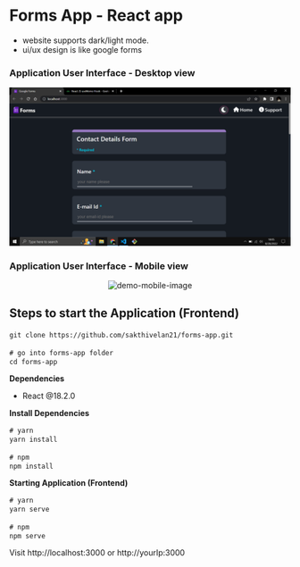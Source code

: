 # Forms App - React app
+ website supports dark/light mode.  
+ ui/ux design is like google forms
### Application User Interface - Desktop view

![Desktop view](https://github.com/sakthivelan21/forms-app/blob/main/screenshots/forms-app-desktop-view.png?raw=true)

### Application User Interface - Mobile view 

<p align="center">
  <img  src="https://github.com/sakthivelan21/bookmarks-app/blob/main/screenshots/forms-app-mobile-view.png?raw=true" width="400" height="650" alt="demo-mobile-image"/>
</p>

## Steps to start the Application (Frontend)

```
git clone https://github.com/sakthivelan21/forms-app.git

# go into forms-app folder
cd forms-app
```
**Dependencies**
+ React @18.2.0

**Install Dependencies**

```
# yarn
yarn install

# npm
npm install
```

**Starting Application (Frontend)**

```
# yarn
yarn serve

# npm
npm serve
```

Visit http://localhost:3000 or http://yourIp:3000